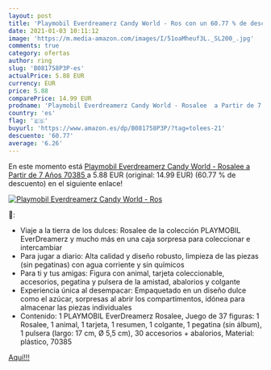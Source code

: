 ```yaml
---
layout: post
title: 'Playmobil Everdreamerz Candy World - Ros con un 60.77 % de descuento'
date: 2021-01-03 10:11:12
image: 'https://m.media-amazon.com/images/I/51oaMheuf3L._SL200_.jpg'
comments: true
category: ofertas
author: ring
slug: 'B081758P3P-es'
actualPrice: 5.88 EUR
currency: EUR
price: 5.88
comparePrice: 14.99 EUR
prodname: 'Playmobil Everdreamerz Candy World - Rosalee  a Partir de 7 Años  70385 '
country: 'es'
flag: '🇪🇸'
buyurl: 'https://www.amazon.es/dp/B081758P3P/?tag=tolees-21'
descuento: '60.77'
average: '6.26'
---
```


En este momento está [Playmobil Everdreamerz Candy World - Rosalee  a Partir de 7 Años  70385 ](https://www.amazon.es/dp/B081758P3P/?tag=tolees-21) a 5.88 EUR (original: 14.99 EUR) (60.77 %  de descuento) en el siguiente enlace!

[![Playmobil Everdreamerz Candy World - Ros](https://m.media-amazon.com/images/I/51oaMheuf3L._SL200_.jpg)](https://www.amazon.es/dp/B081758P3P/?tag=tolees-21)

🔎:

- Viaje a la tierra de los dulces: Rosalee de la colección PLAYMOBIL EverDreamerz y mucho más en una caja sorpresa para coleccionar e intercambiar
- Para jugar a diario: Alta calidad y diseño robusto, limpieza de las piezas (sin pegatinas) con agua corriente y sin químicos
- Para ti y tus amigas: Figura con animal, tarjeta coleccionable, accesorios, pegatina y pulsera de la amistad, abalorios y colgante
- Experiencia única al desempacar: Empaquetado en un diseño dulce como el azúcar, sorpresas al abrir los compartimentos, idónea para almacenar las piezas individuales
- Contenido: 1 PLAYMOBIL EverDreamerz Rosalee, Juego de 37 figuras: 1 Rosalee, 1 animal, 1 tarjeta, 1 resumen, 1 colgante, 1 pegatina (sin álbum), 1 pulsera (largo: 17 cm, Ø 5,5 cm), 30 accesorios + abalorios, Material: plástico, 70385

[Aquí!!!](https://www.amazon.es/dp/B081758P3P/?tag=tolees-21)
